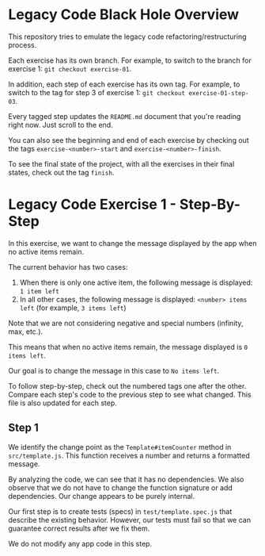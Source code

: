 # Legacy Code Black Hole Overview

This repository tries to emulate the legacy code refactoring/restructuring process.

Each exercise has its own branch.
For example, to switch to the branch for exercise 1: `git checkout exercise-01`.

In addition, each step of each exercise has its own tag.
For example, to switch to the tag for step 3 of exercise 1: `git checkout exercise-01-step-03`.

Every tagged step updates the `README.md` document that you're reading right now.
Just scroll to the end.

You can also see the beginning and end of each exercise by checking out
the tags `exercise-<number>-start` and `exercise-<number>-finish`.

To see the final state of the project, with all the exercises in their final states, check out the tag `finish`.


# Legacy Code Exercise 1 - Step-By-Step

In this exercise, we want to change the message displayed by the app when no active items remain.

The current behavior has two cases:

1. When there is only one active item, the following message is displayed: `1 item left`
2. In all other cases, the following message is displayed: `<number> items left` (for example, `3 items left`)

Note that we are not considering negative and special numbers (infinity, max, etc.).

This means that when no active items remain, the message displayed is `0 items left`.

Our goal is to change the message in this case to `No items left`.

To follow step-by-step, check out the numbered tags one after the other.
Compare each step's code to the previous step to see what changed.
This file is also updated for each step.

## Step 1

We identify the change point as the `Template#itemCounter` method in `src/template.js`.
This function receives a number and returns a formatted message.

By analyzing the code, we can see that it has no dependencies.
We also observe that we do not have to change the function signature or add dependencies.
Our change appears to be purely internal.

Our first step is to create tests (specs) in `test/template.spec.js` that describe the existing behavior.
However, our tests must fail so that we can guarantee correct results after we fix them.

We do not modify any app code in this step.